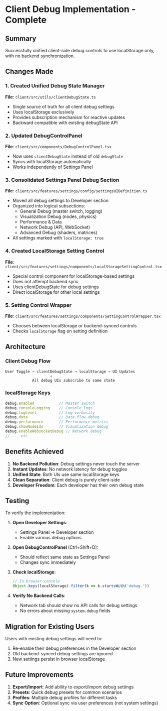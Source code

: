# Client Debug Implementation - Complete

## Summary

Successfully unified client-side debug controls to use localStorage only, with no backend synchronization.

## Changes Made

### 1. Created Unified Debug State Manager
**File**: `client/src/utils/clientDebugState.ts`
- Single source of truth for all client debug settings
- Uses localStorage exclusively
- Provides subscription mechanism for reactive updates
- Backward compatible with existing debugState API

### 2. Updated DebugControlPanel
**File**: `client/src/components/DebugControlPanel.tsx`
- Now uses `clientDebugState` instead of old `debugState`
- Syncs with localStorage automatically
- Works independently of Settings Panel

### 3. Consolidated Settings Panel Debug Section
**File**: `client/src/features/settings/config/settingsUIDefinition.ts`
- Moved all debug settings to Developer section
- Organized into logical subsections:
  - General Debug (master switch, logging)
  - Visualization Debug (nodes, physics)
  - Performance & Data
  - Network Debug (API, WebSocket)
  - Advanced Debug (shaders, matrices)
- All settings marked with `localStorage: true`

### 4. Created LocalStorage Setting Control
**File**: `client/src/features/settings/components/LocalStorageSettingControl.tsx`
- Special control component for localStorage-based settings
- Does not attempt backend sync
- Uses clientDebugState for debug settings
- Direct localStorage for other local settings

### 5. Setting Control Wrapper
**File**: `client/src/features/settings/components/SettingControlWrapper.tsx`
- Chooses between localStorage or backend-synced controls
- Checks `localStorage` flag on setting definition

## Architecture

### Client Debug Flow
```
User Toggle → clientDebugState → localStorage → UI Updates
                    ↓
            All debug UIs subscribe to same state
```

### localStorage Keys
```javascript
debug.enabled           // Master switch
debug.consoleLogging    // Console logs
debug.logLevel          // Log verbosity
debug.data              // Data flow debug
debug.performance       // Performance metrics
debug.showNodeIds       // Visualization debug
debug.enableWebsocketDebug // Network debug
// ... etc
```

## Benefits Achieved

1. **No Backend Pollution**: Debug settings never touch the server
2. **Instant Updates**: No network latency for debug toggles
3. **Unified State**: Both UIs use same localStorage keys
4. **Clean Separation**: Client debug is purely client-side
5. **Developer Freedom**: Each developer has their own debug state

## Testing

To verify the implementation:

1. **Open Developer Settings**:
   - Settings Panel → Developer section
   - Enable various debug options
   
2. **Open DebugControlPanel** (Ctrl+Shift+D):
   - Should reflect same state as Settings Panel
   - Changes sync immediately

3. **Check localStorage**:
   ```javascript
   // In browser console
   Object.keys(localStorage).filter(k => k.startsWith('debug.'))
   ```

4. **Verify No Backend Calls**:
   - Network tab should show no API calls for debug settings
   - No errors about missing `system.debug` fields

## Migration for Existing Users

Users with existing debug settings will need to:
1. Re-enable their debug preferences in the Developer section
2. Old backend-synced debug settings are ignored
3. New settings persist in browser localStorage

## Future Improvements

1. **Export/Import**: Add ability to export/import debug settings
2. **Presets**: Quick debug presets for common scenarios
3. **Profiles**: Multiple debug profiles for different tasks
4. **Sync Option**: Optional sync via user preferences (not system settings)